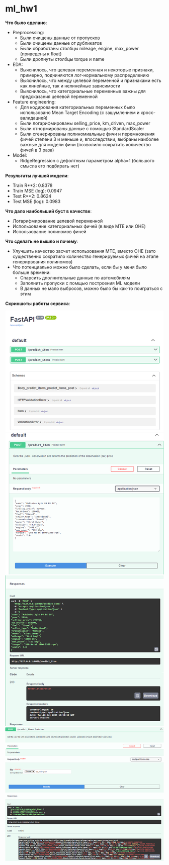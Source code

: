 # ml_hw1

**Что было сделано**:  
 - Preprocessing:
    * Были очищены данные от пропусков   
    * Были очищены данные от дубликатов   
    * Были обработаны столбцы mileage, engine, max_power (приведены к float)    
    * Были дропнуты столбцы torque и name    
 - EDA:   
    * Выяснилось, что целевая переменная и некоторые признаки, примерно, подчиняются лог-нормальному распределению    
    * Выяснилось, что между целевой переменной и признаками есть как линейные, так и нелинейные зависимости   
    * Выяснилось, что категориальные переменные важны для предсказания целевой переменной   
- Feature engineering:    
    * Для кодирования категориальных переменных было использовано Mean Target Encoding (с зашумлением и кросс-валидацией)   
    *  Были логарифмированы selling_price, km_driven, max_power
    *  Были отнормированы данные с помощью StandardScaler
    *  Были сгенерированы полиномиальные фичи и перемножения фичей степени 3 и меньше и, впоследствии, выбраны наиболее важные для модели фичи (позволило сократить количество фичей в 3 раза)
- Model:     
    * RidgeRegression c дефолтным параметром alpha=1 (большого смысла его подбирать нет)    

**Результаты лучшей модели**:    
 - Train R**2: 0.8378    
 - Train MSE (log): 0.0947    
 - Test R**2: 0.8624       
 - Test MSE (log): 0.0983    

**Что дало наибольший буст в качестве**:   
 - Логарифмирование целевой переменной   
 - Использование категориальных фичей (в виде MTE или OHE)   
 - Использование полиномов фичей

**Что сделать не вышло и почему**:
 - Улучшить качество засчет использования MTE, вместо OHE (зато существенно сократило количество генерируемых фичей на этапе генерирвоания полиномов)  
 - Что потенциально можно было сделать, если бы у меня было больше времени:
    * Спарсить дполнительные данные по автомобилям
    * Заполнить пропуски с помщью построения ML модели
    * В данных не мало выбросов, можно было бы как-то поиграться  с этим 


**Скриншоты работы сервиса**:

![main](./screenshots/main.png)
![post1 request](./screenshots/post1_request.png)
![post1 response](./screenshots/post1_response.png)
![post2](./screenshots/post2.png)

